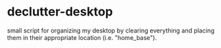 # declutter-desktop

small script for organizing my desktop by clearing everything and placing them in their appropriate location (i.e. "home_base").
